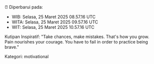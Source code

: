 ⏰ Diperbarui pada:
- WIB: Selasa, 25 Maret 2025 08.57.16 UTC
- WITA: Selasa, 25 Maret 2025 09.57.16 UTC
- WIT: Selasa, 25 Maret 2025 10.57.16 UTC

Kutipan Inspiratif:
"Take chances, make mistakes. That's how you grow. Pain nourishes your courage. You have to fail in order to practice being brave."


Kategori: motivational

